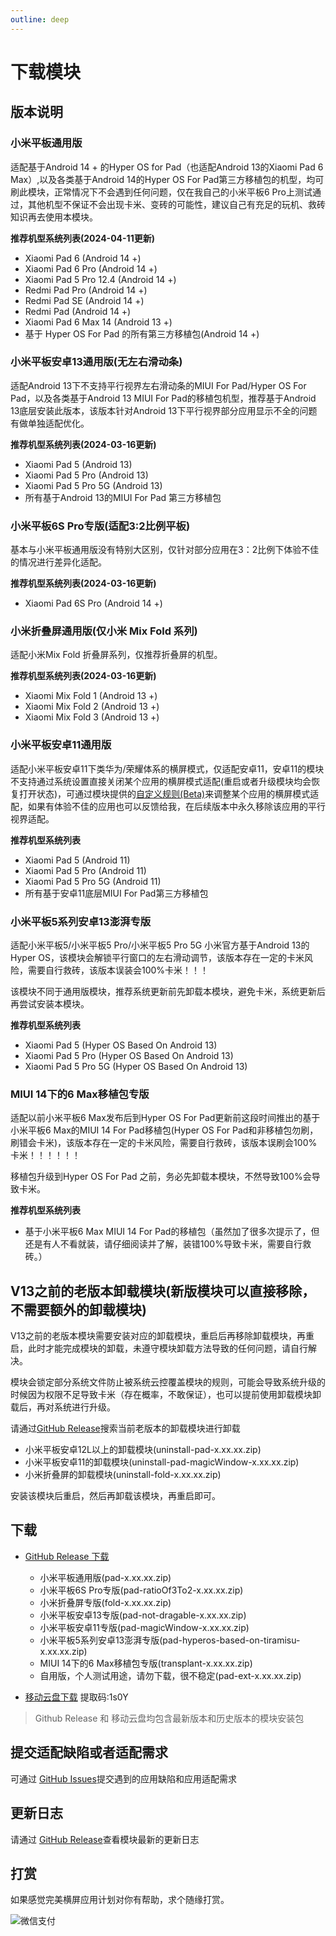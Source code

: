 ```yaml
---
outline: deep
---
```


# 下载模块

## 版本说明

### 小米平板通用版

适配基于Android 14 + 的Hyper OS for Pad（也适配Android 13的Xiaomi Pad 6 Max）,以及各类基于Android 14的Hyper OS For Pad第三方移植包的机型，均可刷此模块，正常情况下不会遇到任何问题，仅在我自己的小米平板6 Pro上测试通过，其他机型不保证不会出现卡米、变砖的可能性，建议自己有充足的玩机、救砖知识再去使用本模块。

**推荐机型系统列表(2024-04-11更新)**

- Xiaomi Pad 6 (Android 14 +)
- Xiaomi Pad 6 Pro (Android 14 +)
- Xiaomi Pad 5 Pro 12.4 (Android 14 +)
- Redmi Pad Pro (Android 14 +)
- Redmi Pad SE (Android 14 +)
- Redmi Pad (Android 14 +)
- Xiaomi Pad 6 Max 14 (Android 13 +)
- 基于 Hyper OS For Pad 的所有第三方移植包(Android 14 +)


### 小米平板安卓13通用版(无左右滑动条)

适配Android 13下不支持平行视界左右滑动条的MIUI For Pad/Hyper OS For Pad，以及各类基于Android 13 MIUI For Pad的移植包机型，推荐基于Android 13底层安装此版本，该版本针对Android 13下平行视界部分应用显示不全的问题有做单独适配优化。

**推荐机型系统列表(2024-03-16更新)**
- Xiaomi Pad 5 (Android 13)
- Xiaomi Pad 5 Pro (Android 13)
- Xiaomi Pad 5 Pro 5G (Android 13)
- 所有基于Android 13的MIUI For Pad 第三方移植包


### 小米平板6S Pro专版(适配3:2比例平板)

基本与小米平板通用版没有特别大区别，仅针对部分应用在3：2比例下体验不佳的情况进行差异化适配。

**推荐机型系统列表(2024-03-16更新)**
- Xiaomi Pad 6S Pro (Android 14 +)

### 小米折叠屏通用版(仅小米 Mix Fold 系列)

适配小米Mix Fold 折叠屏系列，仅推荐折叠屏的机型。

**推荐机型系统列表(2024-03-16更新)**
- Xiaomi Mix Fold 1 (Android 13 +)
- Xiaomi Mix Fold 2 (Android 13 +)
- Xiaomi Mix Fold 3 (Android 13 +)

### 小米平板安卓11通用版

适配小米平板安卓11下类华为/荣耀体系的横屏模式，仅适配安卓11，安卓11的模块不支持通过系统设置直接关闭某个应用的横屏模式适配(重启或者升级模块均会恢复打开状态)，可通过模块提供的[自定义规则(Beta)](https://hyper-magic-window.sothx.com/custom-config.html)来调整某个应用的横屏模式适配，如果有体验不佳的应用也可以反馈给我，在后续版本中永久移除该应用的平行视界适配。

**推荐机型系统列表**
- Xiaomi Pad 5 (Android 11)
- Xiaomi Pad 5 Pro (Android 11)
- Xiaomi Pad 5 Pro 5G (Android 11)
- 所有基于安卓11底层MIUI For Pad第三方移植包

### 小米平板5系列安卓13澎湃专版

适配小米平板5/小米平板5 Pro/小米平板5 Pro 5G 小米官方基于Android 13的 Hyper OS，该模块会解锁平行窗口的左右滑动调节，该版本存在一定的卡米风险，需要自行救砖，该版本误装会100%卡米！！！

该模块不同于通用版模块，推荐系统更新前先卸载本模块，避免卡米，系统更新后再尝试安装本模块。

**推荐机型系统列表**
- Xiaomi Pad 5 (Hyper OS Based On Android 13)
- Xiaomi Pad 5 Pro (Hyper OS Based On Android 13)
- Xiaomi Pad 5 Pro 5G (Hyper OS Based On Android 13)

### MIUI 14下的6 Max移植包专版

适配以前小米平板6 Max发布后到Hyper OS For Pad更新前这段时间推出的基于小米平板6 Max的MIUI 14 For Pad移植包(Hyper OS For Pad和非移植包勿刷，刷错会卡米)，该版本存在一定的卡米风险，需要自行救砖，该版本误刷会100%卡米！！！！！！

移植包升级到Hyper OS For Pad 之前，务必先卸载本模块，不然导致100%会导致卡米。

**推荐机型系统列表**
- 基于小米平板6 Max MIUI 14 For Pad的移植包（虽然加了很多次提示了，但还是有人不看就装，请仔细阅读并了解，装错100%导致卡米，需要自行救砖。）



## V13之前的老版本卸载模块(新版模块可以直接移除，不需要额外的卸载模块)

V13之前的老版本模块需要安装对应的卸载模块，重启后再移除卸载模块，再重启，此时才能完成模块的卸载，未遵守模块卸载方法导致的任何问题，请自行解决。

模块会锁定部分系统文件防止被系统云控覆盖模块的规则，可能会导致系统升级的时候因为权限不足导致卡米（存在概率，不敢保证），也可以提前使用卸载模块卸载后，再对系统进行升级。

请通过[GitHub Release](https://github.com/sothx/mipad-magic-window/releases/)搜索当前老版本的卸载模块进行卸载

-  小米平板安卓12L以上的卸载模块(uninstall-pad-x.xx.xx.zip)
-  小米平板安卓11的卸载模块(uninstall-pad-magicWindow-x.xx.xx.zip)
-  小米折叠屏的卸载模块(uninstall-fold-x.xx.xx.zip)

安装该模块后重启，然后再卸载该模块，再重启即可。


## 下载

-   [GitHub Release 下载](https://github.com/sothx/mipad-magic-window/releases/)
    -   小米平板通用版(pad-x.xx.xx.zip)
    -   小米平板6S Pro专版(pad-ratioOf3To2-x.xx.xx.zip)
    -   小米折叠屏专版(fold-x.xx.xx.zip)
    -   小米平板安卓13专版(pad-not-dragable-x.xx.xx.zip)
    -   小米平板安卓11专版(pad-magicWindow-x.xx.xx.zip)
    -   小米平板5系列安卓13澎湃专版(pad-hyperos-based-on-tiramisu-x.xx.xx.zip)
    -   MIUI 14下的6 Max移植包专版(transplant-x.xx.xx.zip)
    -   自用版，个人测试用途，请勿下载，很不稳定(pad-ext-x.xx.xx.zip)

-   [移动云盘下载](https://caiyun.139.com/m/i?135Ce1mQo5kKV) 提取码:1s0Y

> Github Release 和 移动云盘均包含最新版本和历史版本的模块安装包

## 提交适配缺陷或者适配需求

可通过 [GitHub Issues](https://github.com/sothx/mipad-magic-window/issues)提交遇到的应用缺陷和应用适配需求

## 更新日志

请通过 [GitHub Release](https://github.com/sothx/mipad-magic-window/releases/)查看模块最新的更新日志

## 打赏

如果感觉完美横屏应用计划对你有帮助，求个随缘打赏。

![微信支付](https://sothx.com/images/github/wechatQR.jpg)
